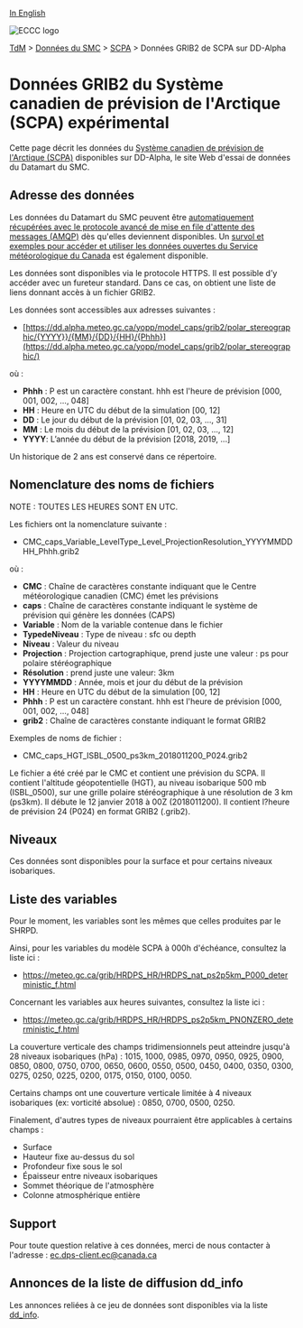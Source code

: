 [In English](readme_caps-datamart-alpha_en.md)

![ECCC logo](../../img_eccc-logo.png)

[TdM](../../readme_fr.md) > [Données du SMC](../readme_fr.md) > [SCPA](readme_caps_fr.md) > Données GRIB2 de SCPA sur DD-Alpha

# Données GRIB2 du Système canadien de prévision de l'Arctique (SCPA) expérimental

Cette page décrit les données du [Système canadien de prévision de l'Arctique (SCPA)](./readme_caps_fr.md) disponibles sur DD-Alpha, le site Web d'essai de données du Datamart du SMC.

## Adresse des données 

Les données du Datamart du SMC peuvent être [automatiquement récupérées avec le protocole avancé de mise en file d'attente des messages (AMQP)](../../msc-datamart/amqp_fr.md) dès qu'elles deviennent disponibles. Un [survol et exemples pour accéder et utiliser les données ouvertes du Service météorologique du Canada](../../usage/readme_fr.md) est également disponible.

Les données sont disponibles via le protocole HTTPS. Il est possible d’y accéder avec un fureteur standard. Dans ce cas, on obtient une liste de liens donnant accès à un fichier GRIB2.

Les données sont accessibles aux adresses suivantes :

* [https://dd.alpha.meteo.gc.ca/yopp/model_caps/grib2/polar_stereographic/{YYYY}}/{MM}/{DD}/{HH}/{Phhh}](https://dd.alpha.meteo.gc.ca/yopp/model_caps/grib2/polar_stereographic/)

où :

* __Phhh__ : P est un caractère constant. hhh est l'heure de prévision [000, 001, 002, ..., 048]
* __HH__ : Heure en UTC du début de la simulation [00, 12]
* __DD__ : Le jour du début de la prévision [01, 02, 03, ..., 31]
* __MM__ : Le mois du début de la prévision [01, 02, 03, ..., 12]
* __YYYY__: L’année du début de la prévision [2018, 2019, ...]

Un historique de 2 ans est conservé dans ce répertoire.

## Nomenclature des noms de fichiers 

NOTE : TOUTES LES HEURES SONT EN UTC.

Les fichiers ont la nomenclature suivante :

* CMC_caps_Variable_LevelType_Level_ProjectionResolution_YYYYMMDDHH_Phhh.grib2

où :

* __CMC__ : Chaîne de caractères constante indiquant que le Centre météorologique canadien (CMC) émet les prévisions
* __caps__ : Chaîne de caractères constante indiquant le système de prévision qui génère les données (CAPS)
* __Variable__ : Nom de la variable contenue dans le fichier
* __TypedeNiveau__ : Type de niveau : sfc ou depth
* __Niveau__ : Valeur du niveau
* __Projection__ : Projection cartographique, prend juste une valeur : ps pour polaire stéréographique
* __Résolution__ : prend juste une valeur: 3km
* __YYYYMMDD__ : Année, mois et jour du début de la prévision
* __HH__ : Heure en UTC du début de la simulation [00, 12]
* __Phhh__ : P est un caractère constant. hhh est l'heure de prévision [000, 001, 002, ..., 048]
* __grib2__ : Chaîne de caractères constante indiquant le format GRIB2

Exemples de noms de fichier : 

* CMC_caps_HGT_ISBL_0500_ps3km_2018011200_P024.grib2

Le fichier a été créé par le CMC et contient une prévision du SCPA. Il contient l'altitude géopotentielle (HGT), au niveau isobarique 500 mb (ISBL_0500), sur une grille polaire stéréographique à une résolution de 3 km (ps3km). Il débute le 12 janvier 2018 à 00Z (2018011200). Il contient l?heure de prévision 24 (P024) en format GRIB2 (.grib2).

## Niveaux

Ces données sont disponibles pour la surface et pour certains niveaux isobariques.

## Liste des variables

Pour le moment, les variables sont les mêmes que celles produites par le SHRPD.

Ainsi, pour les variables du modèle SCPA à 000h d'échéance, consultez la liste ici :
* https://meteo.gc.ca/grib/HRDPS_HR/HRDPS_nat_ps2p5km_P000_deterministic_f.html

Concernant les variables aux heures suivantes, consultez la liste ici :
* https://meteo.gc.ca/grib/HRDPS_HR/HRDPS_ps2p5km_PNONZERO_deterministic_f.html

La couverture verticale des champs tridimensionnels peut atteindre jusqu'à 28 niveaux isobariques (hPa) :
1015, 1000, 0985, 0970, 0950, 0925, 0900, 0850, 0800, 0750, 0700, 0650, 0600, 0550, 0500, 0450, 0400, 0350, 0300, 0275, 0250, 0225, 0200, 0175, 0150, 0100, 0050.

Certains champs ont une couverture verticale limitée à 4 niveaux isobariques (ex: vorticité absolue) :
0850, 0700, 0500, 0250.

Finalement, d'autres types de niveaux pourraient être applicables à certains champs :

* Surface
* Hauteur fixe au-dessus du sol
* Profondeur fixe sous le sol
* Épaisseur entre niveaux isobariques
* Sommet théorique de l'atmosphère
* Colonne atmosphérique entière

## Support

Pour toute question relative à ces données, merci de nous contacter à l'adresse : [ec.dps-client.ec@canada.ca](mailto:ec.dps-client.ec@canada.ca)

## Annonces de la liste de diffusion dd_info 

Les annonces reliées à ce jeu de données sont disponibles via la liste [dd_info](https://comm.collab.science.gc.ca/mailman3/postorius/lists/dd_info/).
